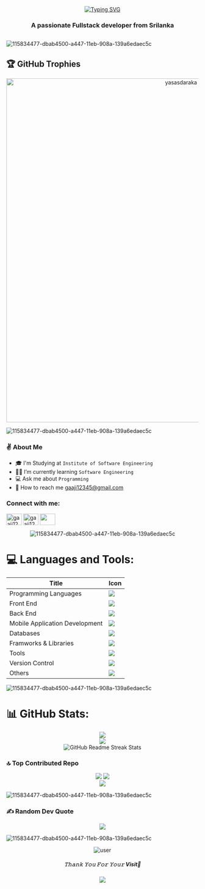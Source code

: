 
<div align="center"> 
  
[![Typing SVG](https://readme-typing-svg.herokuapp.com?font=Fira+Code&size=30&pause=1000&center=true&random=false&width=1000&lines=Hi+%F0%9F%91%8B%2C+I'm+Gavesh+Prabath;IJSE+-+Institute+of+Software+Engineering&color=FFA633)](https://git.io/typing-svg)

</div>

<h3 align="center">A passionate Fullstack developer from Srilanka</h3>

<p align="left"> <img src="https://komarev.com/ghpvc/?username=gaaji12345&label=Profile%20views&color=0e75b6&style=flat" alt="" /> </p>

![115834477-dbab4500-a447-11eb-908a-139a6edaec5c](https://github.com/gaaji12345/gav/blob/main/line.gif)

## 🏆 GitHub Trophies
<p align="center">
 <a href="https://github.com/ryo-ma/github-profile-trophy">
  <img width="900" src="https://github-profile-trophy.vercel.app/?username=gaaji12345&layout=compact&theme=algolia" alt="yasasdaraka" />
 </a>
</p>


![115834477-dbab4500-a447-11eb-908a-139a6edaec5c](https://github.com/gaaji12345/GaveshPrabath/blob/main/line.gif)

### ✌️ About Me

- 🎓 I'm Studying at `Institute of Software Engineering`
- 👨‍💻 I’m currently learning `Software Engineering`
- 💻 Ask me about `Programming`
- 📧 How to reach me [gaaji12345@gmail.com](https://www.gaaji12345@gmail@gmail.com)

<h3 align="left">Connect with me:</h3>
<p align="left">
<a href="https://www.linkedin.com/in/-88a164219/" target="blank"><img align="center" src="https://raw.githubusercontent.com/rahuldkjain/github-profile-readme-generator/master/src/images/icons/Social/linked-in-alt.svg" alt="gaaji12345" height="30" width="40" /></a>
<a href="https://web.facebook.com/profile" target="blank"><img align="center" src="https://raw.githubusercontent.com/rahuldkjain/github-profile-readme-generator/master/src/images/icons/Social/facebook.svg" alt="gaaji12345" height="30" width="40" /></a>
<a href="https://instagram.com" target="blank"><img align="center" src="https://raw.githubusercontent.com/rahuldkjain/github-profile-readme-generator/master/src/images/icons/Social/instagram.svg" alt="" height="30" width="40" /></a>
</p>

<div align="center">


![115834477-dbab4500-a447-11eb-908a-139a6edaec5c](https://github.com/gaaji12345/GaveshPrabath/blob/main/line.gif)

</div>

# 💻 Languages and Tools:
<div align="center">

| Title                          | Icon                                                                                                             |
|--------------------------------|------------------------------------------------------------------------------------------------------------------|
| Programming Languages          | <img src="https://skillicons.dev/icons?i=java,js,ts"/>                                                           |
| Front End                      | <img src="https://skillicons.dev/icons?i=html,bootstrap,css,tailwind,materialui,js,react,ts" />                  |
| Back End                       | <img src="https://skillicons.dev/icons?i=hibernate,java,spring,nodejs,express" />                                |
| Mobile Application Development | <img src="https://skillicons.dev/icons?i=react,firebase"/>                                                       |
| Databases                      | <img src="https://skillicons.dev/icons?i=mysql,mongodb"/>                                                        |
| Framworks & Libraries          | <img src="https://skillicons.dev/icons?i=spring,hibernate,nodejs,express,bootstrap,react,tailwind,jquery"/>      |
| Tools                          | <img src="https://skillicons.dev/icons?i=figma,idea,vscode,androidstudio,postman,maven"/>                        |
| Version Control                | <img src="https://skillicons.dev/icons?i=git,github,gitlab"/>                                                    |
| Others                         | <img src="https://skillicons.dev/icons?i=regex,npm"/>                                                            |

</div>

![115834477-dbab4500-a447-11eb-908a-139a6edaec5c](https://github.com/gaaji12345/GaveshPrabath/blob/main/line.gif)

# 📊 GitHub Stats:

<div>
  <div align="center">

![](https://github-readme-stats.vercel.app/api/top-langs/?username=gaaji12345&title_color=00e7ff&icon_color=00e7ff&bg_color=000000&text_color=FFFFFF&hide_border=true&include_all_commits=false&count_private=false&layout=compact)<br/>
![](https://github-readme-stats.vercel.app/api?username=gaaji12345&title_color=00e7ff&icon_color=00e7ff&bg_color=000000&text_color=FFFFFF&hide_border=true&include_all_commits=false&count_private=false)<br/>
![GitHub Readme Streak Stats](https://github-readme-streak-stats.herokuapp.com/?user=gaaji12345&theme=black-ice&hide_border=true&stroke=0000&background=000000)<br/>


 </div>
</div>

### 🔝 Top Contributed Repo

<div> 
  <div align="center">
    
![](http://github-profile-summary-cards.vercel.app/api/cards/stats?username=gaaji12345&theme=2077)
![](http://github-profile-summary-cards.vercel.app/api/cards/repos-per-language?username=gaaji12345&theme=2077)<br/>
![](http://github-profile-summary-cards.vercel.app/api/cards/profile-details?username=gaaji12345&theme=2077)

</div>
</div>

![115834477-dbab4500-a447-11eb-908a-139a6edaec5c](https://github.com/gaaji12345/GaveshPrabath/blob/main/line.gif)

### ✍️ Random Dev Quote

<div align="center"> 

![](https://quotes-github-readme.vercel.app/api?type=horizontal&theme=black_ice)

</div>

![115834477-dbab4500-a447-11eb-908a-139a6edaec5c](https://github.com/gaaji12345/GaveshPrabath/blob/main/line.gif)

<div align="center"> 
  
![user](https://github.com/gaaji12345/GaveshPrabath/blob/main/user.gif)

</div>

<h5 align="center">
𝚃𝚑𝚊𝚗𝚔 𝚈𝚘𝚞 𝙵𝚘𝚛 𝚈𝚘𝚞𝚛 Visit🤝 
</h5>

<p align="center">
  <img src="https://capsule-render.vercel.app/api?type=waving&color=gradient&height=80&section=footer"/>
</p>
